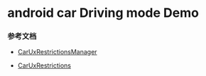 # android car Driving mode Demo


### 参考文档

- [CarUxRestrictionsManager](https://developer.android.com/reference/android/car/drivingstate/CarUxRestrictionsManager)

- [CarUxRestrictions](https://developer.android.com/reference/androidx/car/uxrestrictions/CarUxRestrictions)

